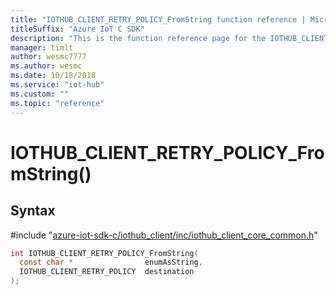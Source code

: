 ```yaml
---                             
title: "IOTHUB_CLIENT_RETRY_POLICY_FromString function reference | Microsoft Docs" 
titleSuffix: "Azure IoT C SDK"            
description: "This is the function reference page for the IOTHUB_CLIENT_RETRY_POLICY_FromString() function in the Azure IoT C SDK. This SDK is used with Azure IoT Hub and Azure IoT Hub Device Provisioning Service"            
manager: timlt                 
author: wesmc7777              
ms.author: wesmc               
ms.date: 10/18/2018                    
ms.service: "iot-hub"             
ms.custom: ""                
ms.topic: "reference"        
---                            
```


# IOTHUB_CLIENT_RETRY_POLICY_FromString()

## Syntax

\#include "[azure-iot-sdk-c/iothub_client/inc/iothub_client_core_common.h](../iothub-client-core-common-h.md)"  
```C
int IOTHUB_CLIENT_RETRY_POLICY_FromString(
  const char *                enumAsString,
  IOTHUB_CLIENT_RETRY_POLICY  destination
);
```


